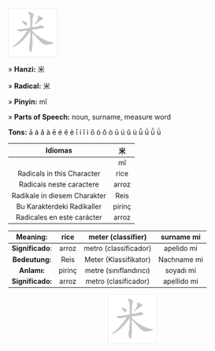 <a href="https://dictionary.writtenchinese.com/worddetail/mi/5049/1/1" target="blank"><img align="center" src="https://github.com/DeiseFreire/Chinese_dictionary/blob/main/Hanzi%20%E7%B1%B3/%E7%B1%B3.gif" alt="" height="100" /></a> 

» **Hanzi:** 米

» **Radical:** 米

» **Pinyin:** mǐ

» **Parts of Speech:** noun, surname, measure word

**Tons:** ā á ǎ à ē é ě è ī í ǐ ì ō ó ǒ ò ū ú ǔ ù ǖ ǘ ǚ ǜ 

| Idiomas | 米 | 
| :---: | :---: | 
|  | mǐ | 
| Radicals in this Character | rice | 
|Radicais neste caractere | arroz | 
| Radikale in diesem Charakter | Reis | 
| Bu Karakterdeki Radikaller | pirinç | 
| Radicales en este carácter | arroz | 


| **Meaning**: | rice | meter (classifier) | surname mi |
| :---: | :---: | :---: | :---: | 
| **Significado**: | arroz | metro (classificador) | apelido mi |
| **Bedeutung:** | Reis | Meter (Klassifikator) | Nachname mi |
| **Anlamı:** | pirinç | metre (sınıflandırıcı) | soyadı mi |
| **Significado:** | arroz | metro (clasificador) | apellido mi |

<p align="center">
<a href="https://dictionary.writtenchinese.com/worddetail/mi/5049/1/1" target="blank"><img align="center" src="https://github.com/DeiseFreire/Chinese_dictionary/blob/main/Hanzi%20%E7%B1%B3/%E7%B1%B3.gif" alt="" height="100" /></a> 
</p>

